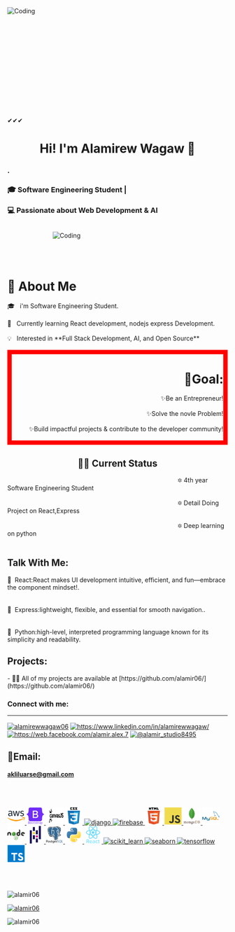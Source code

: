 <div border="red">
<img align="right" alt="Coding" width="100%" height="250" align="center" style="border-color⚪" src="https://i.pinimg.com/originals/87/f3/f1/87f3f1425b217691da645e97dbb50d55.gif">
<span align="center">✔</span align="left"><span>✔</span><span align="right">✔</span>
<h1 align="center">Hi! I'm Alamirew Wagaw 👋</h1>
<h3>.</h3>
<h3 align="left">🎓 Software Engineering Student | <br /> <br />     💻 Passionate about Web Development & AI</h3><br />
<img align="right" alt="Coding" width="400" src="https://t4.ftcdn.net/jpg/10/03/58/99/240_F_1003589989_6NsF4FaseoJV1FKAgNupL9Vn879dvnhs.jpg">
<br /><br /><br /><br />
<h1 >🚀 About Me</h1>
      🎓  &nbsp;&nbsp;i'm Software Engineering Student.<br /><br />
      🌱 &nbsp;&nbsp;Currently learning React development, nodejs express Development.<br /><br />
      💡 &nbsp;&nbsp;Interested in **Full Stack Development, AI, and Open Source**<br /><br />
<div align="right" style="border:10px solid red">
<h1 >🎯Goal:</h1> 
      &nbsp;&nbsp;✨Be an Entrepreneur!<br /><br /> 
      &nbsp;&nbsp;✨Solve the novle Problem!<br /><br />
      &nbsp;&nbsp;✨Build impactful projects & contribute to the developer community!<br /><br />     
</div>
</div>
<div  align="center">
<h2>👨‍🏫 Current Status</h2>
      <div  align="left">
&nbsp;&nbsp; &nbsp;&nbsp; &nbsp;&nbsp; &nbsp;&nbsp;&nbsp;&nbsp;&nbsp;&nbsp; &nbsp;&nbsp; &nbsp;&nbsp; &nbsp;&nbsp;&nbsp;&nbsp; &nbsp;&nbsp; &nbsp;&nbsp; &nbsp;&nbsp; &nbsp;&nbsp;&nbsp;&nbsp;&nbsp;&nbsp; &nbsp;&nbsp; &nbsp;&nbsp; &nbsp;&nbsp;&nbsp;&nbsp;&nbsp;&nbsp; &nbsp;&nbsp; &nbsp;&nbsp; &nbsp;&nbsp;&nbsp;&nbsp;&nbsp;&nbsp; &nbsp;&nbsp; &nbsp;&nbsp; &nbsp;&nbsp;&nbsp;&nbsp;&nbsp;&nbsp;&nbsp;&nbsp; &nbsp;&nbsp; &nbsp;&nbsp; &nbsp;&nbsp;&nbsp;&nbsp; &nbsp;&nbsp; &nbsp;🔯&nbsp;4th year Software Engineering Student<br /><br /> 
&nbsp;&nbsp; &nbsp;&nbsp; &nbsp;&nbsp; &nbsp;&nbsp;&nbsp;&nbsp;&nbsp;&nbsp; &nbsp;&nbsp; &nbsp;&nbsp; &nbsp;&nbsp;&nbsp;&nbsp; &nbsp;&nbsp; &nbsp;&nbsp; &nbsp;&nbsp; &nbsp;&nbsp;&nbsp;&nbsp;&nbsp;&nbsp; &nbsp;&nbsp; &nbsp;&nbsp; &nbsp;&nbsp;&nbsp;&nbsp;&nbsp;&nbsp; &nbsp;&nbsp; &nbsp;&nbsp; &nbsp;&nbsp;&nbsp;&nbsp;&nbsp;&nbsp; &nbsp;&nbsp; &nbsp;&nbsp; &nbsp;&nbsp;&nbsp;&nbsp;&nbsp;&nbsp;&nbsp;&nbsp; &nbsp;&nbsp; &nbsp;&nbsp; &nbsp;&nbsp;&nbsp;&nbsp; &nbsp;&nbsp; &nbsp;🔯&nbsp;Detail Doing Project on React,Express<br /><br /> 
&nbsp;&nbsp; &nbsp;&nbsp; &nbsp;&nbsp; &nbsp;&nbsp;&nbsp;&nbsp;&nbsp;&nbsp; &nbsp;&nbsp; &nbsp;&nbsp; &nbsp;&nbsp;&nbsp;&nbsp; &nbsp;&nbsp; &nbsp;&nbsp; &nbsp;&nbsp; &nbsp;&nbsp;&nbsp;&nbsp;&nbsp;&nbsp; &nbsp;&nbsp; &nbsp;&nbsp; &nbsp;&nbsp;&nbsp;&nbsp;&nbsp;&nbsp; &nbsp;&nbsp; &nbsp;&nbsp; &nbsp;&nbsp;&nbsp;&nbsp;&nbsp;&nbsp; &nbsp;&nbsp; &nbsp;&nbsp; &nbsp;&nbsp;&nbsp;&nbsp;&nbsp;&nbsp;&nbsp;&nbsp; &nbsp;&nbsp; &nbsp;&nbsp; &nbsp;&nbsp;&nbsp;&nbsp; &nbsp;&nbsp; &nbsp;🔯&nbsp;Deep learning on python<br /><br /> 
      </div>
</div>
<h2>Talk With Me:</h2>
🧨&nbsp;&nbsp;React:React makes UI development intuitive, efficient, and fun—embrace the component mindset!.<br /><br /><br />  
🧨&nbsp;&nbsp;Express:lightweight, flexible, and essential for smooth navigation..<br /><br /><br />  
🧨&nbsp;&nbsp;Python:high-level, interpreted programming language known for its simplicity and readability.<br />
<h2> Projects:</h2>
- 👨‍💻 All of my projects are available at [https://github.com/alamir06/](https://github.com/alamir06/)<br />
<h3 >Connect with me:</h3><hr />
<p >
<a href="https://twitter.com/alamirewwagaw06" target="blank"><img align="center" src="https://raw.githubusercontent.com/rahuldkjain/github-profile-readme-generator/master/src/images/icons/Social/twitter.svg" alt="alamirewwagaw06" height="30" width="40" /></a>
<a href="https://linkedin.com/in/https://www.linkedin.com/in/alamirewwagaw/" target="blank"><img align="center" src="https://raw.githubusercontent.com/rahuldkjain/github-profile-readme-generator/master/src/images/icons/Social/linked-in-alt.svg" alt="https://www.linkedin.com/in/alamirewwagaw/" height="30" width="40" /></a>
<a href="https://fb.com/https://web.facebook.com/alamir.alex.7" target="blank"><img align="center" src="https://raw.githubusercontent.com/rahuldkjain/github-profile-readme-generator/master/src/images/icons/Social/facebook.svg" alt="https://web.facebook.com/alamir.alex.7" height="30" width="40" /></a>
<a href="https://www.youtube.com/c/@alamir_studio8495" target="blank"><img align="center" src="https://raw.githubusercontent.com/rahuldkjain/github-profile-readme-generator/master/src/images/icons/Social/youtube.svg" alt="@alamir_studio8495" height="30" width="40" /></a>
</p>
<h2>📩Email:<h4><a href="mailto:akliluarse@gmail.com">akliluarse@gmail.com</a></h4></h2>
<br /><br />
<p align="left"> <a href="https://aws.amazon.com" target="_blank" rel="noreferrer"> <img src="https://raw.githubusercontent.com/devicons/devicon/master/icons/amazonwebservices/amazonwebservices-original-wordmark.svg" alt="aws" width="40" height="40"/> </a> <a href="https://getbootstrap.com" target="_blank" rel="noreferrer"> <img src="https://raw.githubusercontent.com/devicons/devicon/master/icons/bootstrap/bootstrap-plain-wordmark.svg" alt="bootstrap" width="40" height="40"/> </a> <a href="https://canvasjs.com" target="_blank" rel="noreferrer"> <img src="https://raw.githubusercontent.com/Hardik0307/Hardik0307/master/assets/canvasjs-charts.svg" alt="canvasjs" width="40" height="40"/> </a> <a href="https://www.w3schools.com/css/" target="_blank" rel="noreferrer"> <img src="https://raw.githubusercontent.com/devicons/devicon/master/icons/css3/css3-original-wordmark.svg" alt="css3" width="40" height="40"/> </a> <a href="https://www.djangoproject.com/" target="_blank" rel="noreferrer"> <img src="https://cdn.worldvectorlogo.com/logos/django.svg" alt="django" width="40" height="40"/> </a> <a href="https://firebase.google.com/" target="_blank" rel="noreferrer"> <img src="https://www.vectorlogo.zone/logos/firebase/firebase-icon.svg" alt="firebase" width="40" height="40"/> </a> <a href="https://www.w3.org/html/" target="_blank" rel="noreferrer"> <img src="https://raw.githubusercontent.com/devicons/devicon/master/icons/html5/html5-original-wordmark.svg" alt="html5" width="40" height="40"/> </a> <a href="https://developer.mozilla.org/en-US/docs/Web/JavaScript" target="_blank" rel="noreferrer"> <img src="https://raw.githubusercontent.com/devicons/devicon/master/icons/javascript/javascript-original.svg" alt="javascript" width="40" height="40"/> </a> <a href="https://www.mongodb.com/" target="_blank" rel="noreferrer"> <img src="https://raw.githubusercontent.com/devicons/devicon/master/icons/mongodb/mongodb-original-wordmark.svg" alt="mongodb" width="40" height="40"/> </a> <a href="https://www.mysql.com/" target="_blank" rel="noreferrer"> <img src="https://raw.githubusercontent.com/devicons/devicon/master/icons/mysql/mysql-original-wordmark.svg" alt="mysql" width="40" height="40"/> </a> <a href="https://nodejs.org" target="_blank" rel="noreferrer"> <img src="https://raw.githubusercontent.com/devicons/devicon/master/icons/nodejs/nodejs-original-wordmark.svg" alt="nodejs" width="40" height="40"/> </a> <a href="https://pandas.pydata.org/" target="_blank" rel="noreferrer"> <img src="https://raw.githubusercontent.com/devicons/devicon/2ae2a900d2f041da66e950e4d48052658d850630/icons/pandas/pandas-original.svg" alt="pandas" width="40" height="40"/> </a> <a href="https://www.postgresql.org" target="_blank" rel="noreferrer"> <img src="https://raw.githubusercontent.com/devicons/devicon/master/icons/postgresql/postgresql-original-wordmark.svg" alt="postgresql" width="40" height="40"/> </a> <a href="https://www.python.org" target="_blank" rel="noreferrer"> <img src="https://raw.githubusercontent.com/devicons/devicon/master/icons/python/python-original.svg" alt="python" width="40" height="40"/> </a> <a href="https://reactjs.org/" target="_blank" rel="noreferrer"> <img src="https://raw.githubusercontent.com/devicons/devicon/master/icons/react/react-original-wordmark.svg" alt="react" width="40" height="40"/> </a> <a href="https://scikit-learn.org/" target="_blank" rel="noreferrer"> <img src="https://upload.wikimedia.org/wikipedia/commons/0/05/Scikit_learn_logo_small.svg" alt="scikit_learn" width="40" height="40"/> </a> <a href="https://seaborn.pydata.org/" target="_blank" rel="noreferrer"> <img src="https://seaborn.pydata.org/_images/logo-mark-lightbg.svg" alt="seaborn" width="40" height="40"/> </a> <a href="https://www.tensorflow.org" target="_blank" rel="noreferrer"> <img src="https://www.vectorlogo.zone/logos/tensorflow/tensorflow-icon.svg" alt="tensorflow" width="40" height="40"/> </a> <a href="https://www.typescriptlang.org/" target="_blank" rel="noreferrer"> <img src="https://raw.githubusercontent.com/devicons/devicon/master/icons/typescript/typescript-original.svg" alt="typescript" width="40" height="40"/> </a> </p>
<br /><br /><p > <img src="https://komarev.com/ghpvc/?username=alamir06&label=Profile%20views&color=0e75b6&style=flat" alt="alamir06" /> </p>

<p > <a href="https://github.com/ryo-ma/github-profile-trophy"><img src="https://github-profile-trophy.vercel.app/?username=alamir06" alt="alamir06" /></a> </p>

<p><img align="left" src="https://github-readme-stats.vercel.app/api/top-langs?username=alamir06&show_icons=true&locale=en&layout=compact" alt="alamir06" /></p>



